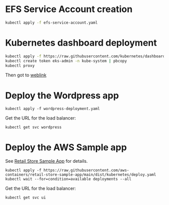 # EFS Service Account creation
```sh
kubectl apply -f efs-service-account.yaml
```

# Kubernetes dashboard deployment
```sh
kubectl apply -f https://raw.githubusercontent.com/kubernetes/dashboard/v2.7.0/aio/deploy/recommended.yaml
kubectl create token eks-admin -n kube-system | pbcopy
kubectl proxy
```
Then got to [weblink](http://localhost:8001/api/v1/namespaces/kubernetes-dashboard/services/https:kubernetes-dashboard:/proxy/#/login)

# Deploy the Wordpress app

```ssh
kubectl apply -f wordpress-deployment.yaml
```
Get the URL for the load balancer:
```ssh
kubectl get svc wordpress
```

# Deploy the AWS Sample app
See [Retail Store Sample App](https://github.com/aws-containers/retail-store-sample-app) for details.

```ssh
kubectl apply -f https://raw.githubusercontent.com/aws-containers/retail-store-sample-app/main/dist/kubernetes/deploy.yaml
kubectl wait --for=condition=available deployments --all
```
Get the URL for the load balancer:

```ssh
kubectl get svc ui
```
